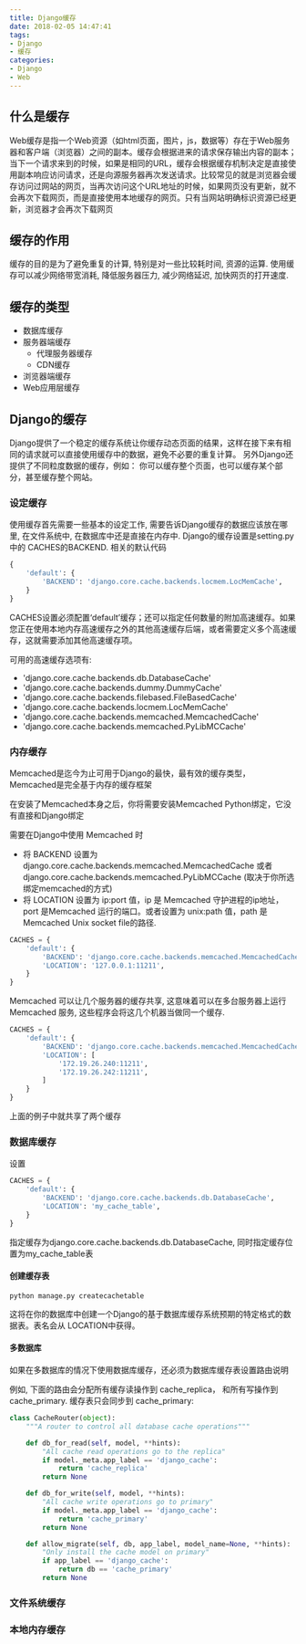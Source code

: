 ```yaml
---
title: Django缓存
date: 2018-02-05 14:47:41
tags:
- Django
- 缓存
categories:
- Django
- Web
---
```


## 什么是缓存
Web缓存是指一个Web资源（如html页面，图片，js，数据等）存在于Web服务器和客户端（浏览器）之间的副本。缓存会根据进来的请求保存输出内容的副本；当下一个请求来到的时候，如果是相同的URL，缓存会根据缓存机制决定是直接使用副本响应访问请求，还是向源服务器再次发送请求。比较常见的就是浏览器会缓存访问过网站的网页，当再次访问这个URL地址的时候，如果网页没有更新，就不会再次下载网页，而是直接使用本地缓存的网页。只有当网站明确标识资源已经更新，浏览器才会再次下载网页

## 缓存的作用
缓存的目的是为了避免重复的计算, 特别是对一些比较耗时间, 资源的运算. 使用缓存可以减少网络带宽消耗, 降低服务器压力, 减少网络延迟, 加快网页的打开速度.

## 缓存的类型
- 数据库缓存
- 服务器端缓存
  - 代理服务器缓存
  -  CDN缓存
- 浏览器端缓存
- Web应用层缓存

## Django的缓存
Django提供了一个稳定的缓存系统让你缓存动态页面的结果，这样在接下来有相同的请求就可以直接使用缓存中的数据，避免不必要的重复计算。 另外Django还提供了不同粒度数据的缓存，例如： 你可以缓存整个页面，也可以缓存某个部分，甚至缓存整个网站。

### 设定缓存
使用缓存首先需要一些基本的设定工作, 需要告诉Django缓存的数据应该放在哪里, 在文件系统中, 在数据库中还是直接在内存中. Django的缓存设置是setting.py中的 CACHES的BACKEND. 相关的默认代码
```py
{
    'default': {
        'BACKEND': 'django.core.cache.backends.locmem.LocMemCache',
    }
}
```

CACHES设置必须配置‘default’缓存；还可以指定任何数量的附加高速缓存。如果您正在使用本地内存高速缓存之外的其他高速缓存后端，或者需要定义多个高速缓存，这就需要添加其他高速缓存项。

可用的高速缓存选项有:
- 'django.core.cache.backends.db.DatabaseCache'
- 'django.core.cache.backends.dummy.DummyCache'
- 'django.core.cache.backends.filebased.FileBasedCache'
- 'django.core.cache.backends.locmem.LocMemCache'
- 'django.core.cache.backends.memcached.MemcachedCache'
- 'django.core.cache.backends.memcached.PyLibMCCache'

### 内存缓存
Memcached是迄今为止可用于Django的最快，最有效的缓存类型，Memcached是完全基于内存的缓存框架

在安装了Memcached本身之后，你将需要安装Memcached Python绑定，它没有直接和Django绑定

需要在Django中使用 Memcached 时
- 将 BACKEND 设置为django.core.cache.backends.memcached.MemcachedCache 或者 django.core.cache.backends.memcached.PyLibMCCache (取决于你所选绑定memcached的方式)
- 将 LOCATION 设置为 ip:port 值，ip 是 Memcached 守护进程的ip地址， port 是Memcached 运行的端口。或者设置为 unix:path 值，path 是 Memcached Unix socket file的路径.

```py
CACHES = {
    'default': {
        'BACKEND': 'django.core.cache.backends.memcached.MemcachedCache',
        'LOCATION': '127.0.0.1:11211',
    }
}
```

Memcached 可以让几个服务器的缓存共享, 这意味着可以在多台服务器上运行 Memcached 服务, 这些程序会将这几个机器当做同一个缓存.

```py
CACHES = {
    'default': {
        'BACKEND': 'django.core.cache.backends.memcached.MemcachedCache',
        'LOCATION': [
            '172.19.26.240:11211',
            '172.19.26.242:11211',
        ]
    }
}
```
上面的例子中就共享了两个缓存

### 数据库缓存
设置
```py
CACHES = {
    'default': {
        'BACKEND': 'django.core.cache.backends.db.DatabaseCache',
        'LOCATION': 'my_cache_table',
    }
}
```

指定缓存为django.core.cache.backends.db.DatabaseCache, 同时指定缓存位置为my_cache_table表

#### 创建缓存表
```
python manage.py createcachetable
```
这将在你的数据库中创建一个Django的基于数据库缓存系统预期的特定格式的数据表。表名会从 LOCATION中获得。

#### 多数据库
如果在多数据库的情况下使用数据库缓存，还必须为数据库缓存表设置路由说明

例如, 下面的路由会分配所有缓存读操作到 cache_replica， 和所有写操作到cache_primary. 缓存表只会同步到 cache_primary:
```py
class CacheRouter(object):
    """A router to control all database cache operations"""

    def db_for_read(self, model, **hints):
        "All cache read operations go to the replica"
        if model._meta.app_label == 'django_cache':
            return 'cache_replica'
        return None

    def db_for_write(self, model, **hints):
        "All cache write operations go to primary"
        if model._meta.app_label == 'django_cache':
            return 'cache_primary'
        return None

    def allow_migrate(self, db, app_label, model_name=None, **hints):
        "Only install the cache model on primary"
        if app_label == 'django_cache':
            return db == 'cache_primary'
        return None
```

### 文件系统缓存
### 本地内存缓存

